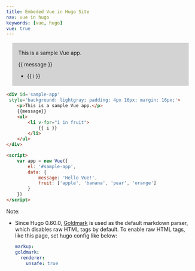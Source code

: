 ```yaml
---
title: Embeded Vue in Hugo Site
nav: vue in hugo
keywords: [vue, hugo]
vue: true
---
```



<div id='sample-app'
 style='background: lightgray; padding: 4px 16px; margin: 16px;'>
    <p>This is a sample Vue app.</p>
    {{ message }}
    <ul>
        <li v-for="i in fruit">
            {{ i }}
        </li>
    </ul>
</div>

<script>
    var app = new Vue({
        el: '#sample-app',
        data: {
            message: 'Hello Vue!',
            fruit: ['apple', 'banana', 'pear', 'orange']
        }
    })
</script>

```html {linenos=table,hl_lines=[1,14]}
<div id='sample-app'
 style='background: lightgray; padding: 4px 16px; margin: 16px;'>
    <p>This is a sample Vue app.</p>
    {{message}}
    <ul>
        <li v-for="i in fruit">
            {{ i }}
        </li>
    </ul>
</div>

<script>
    var app = new Vue({
        el: '#sample-app',
        data: {
            message: 'Hello Vue!',
            fruit: ['apple', 'banana', 'pear', 'orange']
        }
    })
</script>
```

Note:

* Since Hugo 0.60.0, [Goldmark](https://github.com/yuin/goldmark/) is used as the default markdown parser, which disables raw HTML tags by default. To enable raw HTML tags, like this page, set hugo config like below:
  ```yaml
  markup:
  goldmark:
    renderer:
      unsafe: true
  ```
